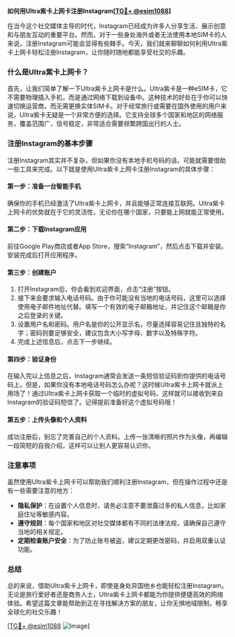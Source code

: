 **如何用Ultra紫卡上网卡注册Instagram[[TG💪+ @esim1088](https://t.me/s/esim1088)]**

在当今这个社交媒体主导的时代，Instagram已经成为许多人分享生活、展示创意和与朋友互动的重要平台。然而，对于一些身处海外或者无法使用本地SIM卡的人来说，注册Instagram可能会显得有些棘手。今天，我们就来聊聊如何利用Ultra紫卡上网卡轻松注册Instagram，让你随时随地都能享受社交的乐趣。

### 什么是Ultra紫卡上网卡？

首先，让我们简单了解一下Ultra紫卡上网卡是什么。Ultra紫卡是一种eSIM卡，它不需要物理插入手机，而是通过网络下载到设备中。这种技术的好处在于你可以快速切换运营商，而无需更换实体SIM卡。对于经常旅行或需要在国外使用的用户来说，Ultra紫卡无疑是一个非常方便的选择。它支持全球多个国家和地区的网络服务，覆盖范围广，信号稳定，非常适合需要频繁跨国出行的人士。

### 注册Instagram的基本步骤

注册Instagram其实并不复杂，但如果你没有本地手机号码的话，可能就需要借助一些工具来完成。以下就是使用Ultra紫卡上网卡注册Instagram的具体步骤：

#### 第一步：准备一台智能手机

确保你的手机已经激活了Ultra紫卡上网卡，并且能够正常连接互联网。Ultra紫卡上网卡的优势就在于它的灵活性，无论你在哪个国家，只要能上网就能正常使用。

#### 第二步：下载Instagram应用

前往Google Play商店或者App Store，搜索“Instagram”，然后点击下载并安装。安装完成后打开应用程序。

#### 第三步：创建账户

1. 打开Instagram后，你会看到欢迎界面，点击“注册”按钮。
2. 接下来会要求输入电话号码。由于你可能没有当地的电话号码，这里可以选择使用电子邮件地址代替。填写一个有效的电子邮箱地址，并记住这个邮箱是你之后登录的关键。
3. 设置用户名和密码。用户名是你的公开显示名，尽量选择容易记住且独特的名字；密码则要足够安全，建议包含大小写字母、数字以及特殊字符。
4. 完成上述信息后，点击下一步继续。

#### 第四步：验证身份

在输入完以上信息之后，Instagram通常会发送一条短信验证码到你提供的电话号码上。但是，如果你没有本地电话号码怎么办呢？这时候Ultra紫卡上网卡就派上用场了！通过Ultra紫卡上网卡获取一个临时的虚拟号码，这样就可以接收到来自Instagram的验证码短信了。记得提前准备好这个虚拟号码哦！

#### 第五步：上传头像和个人资料

成功注册后，别忘了完善自己的个人资料。上传一张清晰的照片作为头像，再编辑一段简短的自我介绍，这样可以让别人更容易认识你。

### 注意事项

虽然使用Ultra紫卡上网卡可以帮助我们顺利注册Instagram，但在操作过程中还是有一些需要注意的地方：

- **隐私保护**：在设置个人信息时，请务必注意不要泄露过多的私人信息，比如家庭住址等敏感内容。
- **遵守规则**：每个国家和地区对社交媒体都有不同的法律法规，请确保自己遵守当地的相关规定。
- **定期检查账户安全**：为了防止账号被盗，建议定期更改密码，并启用双重认证功能。

### 总结

总的来说，借助Ultra紫卡上网卡，即使是身处异国他乡也能轻松注册Instagram。无论是旅行爱好者还是商务人士，Ultra紫卡上网卡都能为你提供便捷高效的网络体验。希望这篇文章能帮助到正在寻找解决方案的朋友，让你无惧地域限制，畅享全球化的社交乐趣！

[[TG💪+ @esim1088](https://t.me/s/esim1088) ![Image](https://i.postimg.cc/4NQfJmqS/Snipaste-2025-05-13-00-14-12.png)]